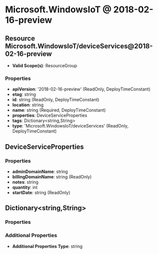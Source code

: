 # Microsoft.WindowsIoT @ 2018-02-16-preview

## Resource Microsoft.WindowsIoT/deviceServices@2018-02-16-preview
* **Valid Scope(s)**: ResourceGroup
### Properties
* **apiVersion**: '2018-02-16-preview' (ReadOnly, DeployTimeConstant)
* **etag**: string
* **id**: string (ReadOnly, DeployTimeConstant)
* **location**: string
* **name**: string (Required, DeployTimeConstant)
* **properties**: DeviceServiceProperties
* **tags**: Dictionary<string,String>
* **type**: 'Microsoft.WindowsIoT/deviceServices' (ReadOnly, DeployTimeConstant)

## DeviceServiceProperties
### Properties
* **adminDomainName**: string
* **billingDomainName**: string (ReadOnly)
* **notes**: string
* **quantity**: int
* **startDate**: string (ReadOnly)

## Dictionary<string,String>
### Properties
### Additional Properties
* **Additional Properties Type**: string

